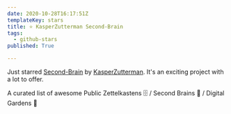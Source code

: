 ```yaml
---
date: 2020-10-28T16:17:51Z
templateKey: stars
title: ⭐ KasperZutterman Second-Brain
tags:
  - github-stars
published: True

---
```


Just starred [Second-Brain](https://github.com/KasperZutterman/Second-Brain) by [KasperZutterman](https://github.com/KasperZutterman). It's an exciting project with a lot to offer.

A curated list of awesome Public Zettelkastens 🗄️ / Second Brains 🧠 / Digital Gardens 🌱
